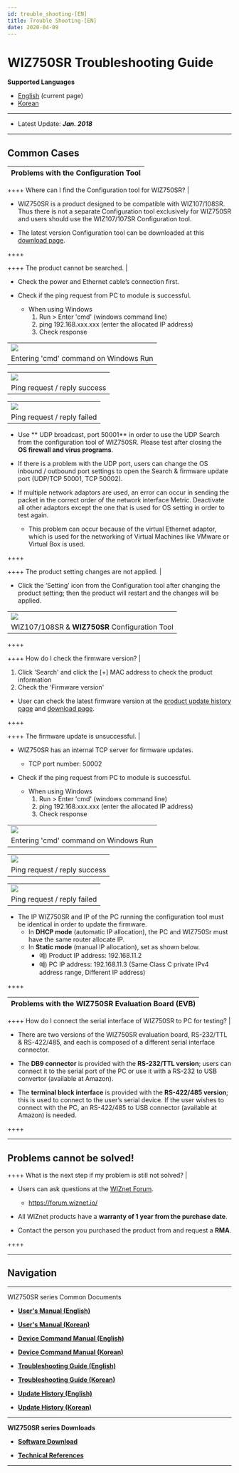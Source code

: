 ```yaml
---
id: trouble_shooting-[EN]
title: Trouble Shooting-[EN]
date: 2020-04-09
---
```




# WIZ750SR Troubleshooting Guide

**Supported Languages**  
* [English](Trouble_Shooting-[EN].md) (current page)  
* [Korean](Trouble_Shooting-[KO].md)

-----

  - Latest Update: ***Jan. 2018***

-----

## Common Cases

| Problems with the Configuration Tool |
| ------------------------------------ |

\++++ Where can I find the Configuration tool for WIZ750SR? |

  - WIZ750SR is a product designed to be compatible with WIZ107/108SR.
    Thus there is not a separate Configuration tool exclusively for
    WIZ750SR and users should use the WIZ107/107SR Configuration tool.



  - The latest version Configuration tool can be downloaded at this
    [download page](/products/wiz750sr/download/start).

\++++

\++++ The product cannot be searched. |

  - Check the power and Ethernet cable’s connection first.



  - Check if the ping request from PC to module is successful.
      - When using Windows
        1.  Run \> Enter 'cmd' (windows command line)
        2.  ping 192.168.xxx.xxx (enter the allocated IP address)
        3.  Check response

|                                                         |
| ------------------------------------------------------- |
| ![](/img/products/wiz750sr/troubleshooting/windows_cmd.png) |
| Entering 'cmd' command on Windows Run                   |

|                                                            |
| ---------------------------------------------------------- |
| ![](/img/products/wiz750sr/troubleshooting/ping_success_0.png) |
| Ping request / reply success                               |

|                                                           |
| --------------------------------------------------------- |
| ![](/img/products/wiz750sr/troubleshooting/ping_failed_0.png) |
| Ping request / reply failed                               |

  - Use \*\* UDP broadcast, port 50001\*\* in order to use the UDP
    Search from the configuration tool of WIZ750SR. Please test after
    closing the **OS firewall and virus programs**. 



  - If there is a problem with the UDP port, users can change the OS
    inbound / outbound port settings to open the Search & firmware
    update port (UDP/TCP 50001, TCP 50002).



  - If multiple network adaptors are used, an error can occur in sending
    the packet in the correct order of the network interface Metric.
    Deactivate all other adaptors except the one that is used for OS
    setting in order to test again.
      - This problem can occur because of the virtual Ethernet adaptor,
        which is used for the networking of Virtual Machines like VMware
        or Virtual Box is used.

\++++

\++++ The product setting changes are not applied. |

  - Click the ‘Setting’ icon from the Configuration tool after changing
    the product setting; then the product will restart and the changes
    will be applied.

|                                                       |
| ----------------------------------------------------- |
| ![](/img/products/wiz750sr/gettingstarted/configtool.png) |
| WIZ107/108SR & **WIZ750SR** Configuration Tool        |

\++++

\++++ How do I check the firmware version? |

1.  Click 'Search' and click the \[+\] MAC address to check the product
    information
2.  Check the ‘Firmware version' 



  - User can check the latest firmware version at the [product update
    history page](/products/wiz750sr/history/en) and [download
    page](/products/wiz750sr/download/start).

\++++

\++++ The firmware update is unsuccessful. |

  - WIZ750SR has an internal TCP server for firmware updates.
      - TCP port number: 50002



  - Check if the ping request from PC to module is successful.
      - When using Windows
        1.  Run \> Enter 'cmd' (windows command line)
        2.  ping 192.168.xxx.xxx (enter the allocated IP address)
        3.  Check response

|                                                         |
| ------------------------------------------------------- |
| ![](/img/products/wiz750sr/troubleshooting/windows_cmd.png) |
| Entering 'cmd' command on Windows Run                   |

|                                                            |
| ---------------------------------------------------------- |
| ![](/img/products/wiz750sr/troubleshooting/ping_success_0.png) |
| Ping request / reply success                               |

|                                                           |
| --------------------------------------------------------- |
| ![](/img/products/wiz750sr/troubleshooting/ping_failed_0.png) |
| Ping request / reply failed                               |

  - The IP WIZ750SR and IP of the PC running the configuration tool must
    be identical in order to update the firmware.
      - In **DHCP mode** (automatic IP allocation), the PC and WIZ750Sr
        must have the same router allocate IP.
      - In **Static mode** (manual IP allocation), set as shown below.
          - 예) Product IP address: 192.168.11.2
          - 예) PC IP address: 192.168.11.3 (Same Class C private IPv4
            address range, Different IP address)

\++++

| Problems with the WIZ750SR Evaluation Board (EVB) |
| ------------------------------------------------- |

\++++ How do I connect the serial interface of WIZ750SR to PC for
testing? |

  - There are two versions of the WIZ750SR evaluation board, RS-232/TTL
    & RS-422/485, and each is composed of a different serial interface
    connector.



  - The **DB9 connector** is provided with the **RS-232/TTL version**;
    users can connect it to the serial port of the PC or use it with a
    RS-232 to USB convertor (available at Amazon).



  - The **terminal block interface** is provided with the **RS-422/485
    version**; this is used to connect to the user’s serial device. If
    the user wishes to connect with the PC, an RS-422/485 to USB
    connector (available at Amazon) is needed.

\++++

-----

## Problems cannot be solved\!

\++++ What is the next step if my problem is still not solved? |

  - Users can ask questions at the [WIZnet
    Forum](https://forum.wiznet.io/).
      - <https://forum.wiznet.io/>



  - All WIZnet products have a **warranty of 1 year from the purchase
    date**.
  - Contact the person you purchased the product from and request a
    **RMA**.

\++++

-----

## Navigation

-----

WIZ750SR series Common Documents 

  - **[User's Manual (English)](User's_Manual-[EN].md)** 
  - **[User's Manual (Korean)](User's_Manual-[KO].md)** 



  - **[Device Command Manual (English)](Command_Manual-[EN].md)**
  - **[Device Command Manual (Korean)](Command_Manual-[KO].md)**



  - **[Troubleshooting Guide (English)](Trouble_Shooting-[EN].md)**
  - **[Troubleshooting Guide (Korean)](Trouble_Shooting-[KO].md)**



  - **[Update History (English)](Series_Update_History-[EN].md)**
  - **[Update History (Korean)](Series_Update_History-[KO].md)**

-----

**WIZ750SR series Downloads** 

  - **[Software Download](Download.md)**



  - **[Technical References](Technical_References.md)**

-----
